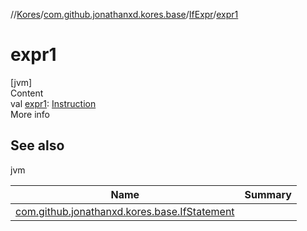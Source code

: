 //[Kores](../../index.md)/[com.github.jonathanxd.kores.base](../index.md)/[IfExpr](index.md)/[expr1](expr1.md)



# expr1  
[jvm]  
Content  
val [expr1](expr1.md): [Instruction](../../com.github.jonathanxd.kores/-instruction/index.md)  
More info  


## See also  
  
jvm  
  
|  Name|  Summary| 
|---|---|
| <a name="com.github.jonathanxd.kores.base/IfExpr/expr1/#/PointingToDeclaration/"></a>[com.github.jonathanxd.kores.base.IfStatement](../-if-statement/index.md)| <a name="com.github.jonathanxd.kores.base/IfExpr/expr1/#/PointingToDeclaration/"></a>
  
  



